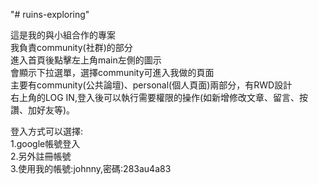 "# ruins-exploring" 

這是我的與小組合作的專案  
我負責community(社群)的部分  
進入首頁後點擊左上角main左側的圖示  
會顯示下拉選單，選擇community可進入我做的頁面  
主要有community(公共論壇)、personal(個人頁面)兩部分，有RWD設計  
右上角的LOG IN,登入後可以執行需要權限的操作(如新增修改文章、留言、按讚、加好友等)。  
  
登入方式可以選擇:  
1.google帳號登入  
2.另外註冊帳號  
3.使用我的帳號:johnny,密碼:283au4a83
